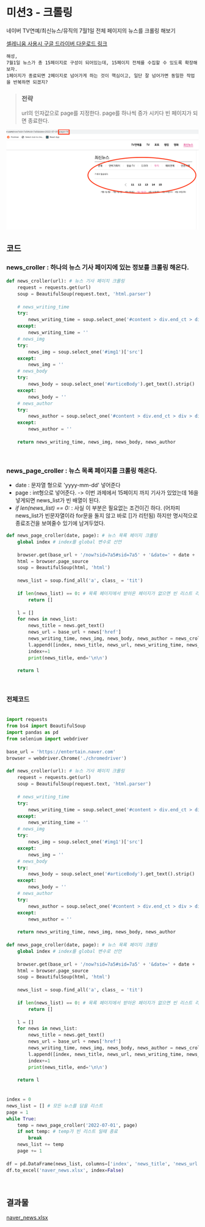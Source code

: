 # 미션3 - 크롤링

네이버 TV연예/최신뉴스/뮤직의 7월1일 전체 페이지의 뉴스를 크롤링 해보기  

[셀레니움 사용시 구글 드라이버 다운로드 링크](https://chromedriver.chromium.org/downloads)

    해성,
    7월1일 뉴스가 총 15페이지로 구성이 되어있는데, 15페이지 전체를 수집할 수 있도록 확장해보자.
    1페이지가 종료되면 2페이지로 넘어가게 하는 것이 핵심이고, 일단 잘 넘어가면 동일한 작업을 반복하면 되겠지?
    


> ### 전략
> url의 인자값으로 page를 지정한다. page를 하나씩 증가 시키다 빈 페이지가 되면 종료한다.

<img src="./etc/screenshot1.png">

<br>

## 코드

### news_croller : 하나의 뉴스 기사 페이지에 있는 정보를 크롤링 해온다.

``` python
def news_croller(url): # 뉴스 기사 페이지 크롤링
    request = requests.get(url)
    soup = BeautifulSoup(request.text, 'html.parser')

    # news_writing_time
    try:
        news_writing_time = soup.select_one('#content > div.end_ct > div > div.article_info > span:nth-child(1) > em').get_text()
    except:
        news_writing_time = ''
    # news_img
    try:
        news_img = soup.select_one('#img1')['src']
    except:
        news_img = ''
    # news_body
    try:
        news_body = soup.select_one('#articeBody').get_text().strip()
    except:
        news_body = ''
    # news_author
    try:
        news_author = soup.select_one('#content > div.end_ct > div > div.article_journalist > div > div > div > div > div > div.journalistcard_summary > div > div > div.journalistcard_summary_info > a > div.journalistcard_summary_name').get_text()
    except:
        news_author = ''

    return news_writing_time, news_img, news_body, news_author
```

<br>

### news_page_croller : 뉴스 목록 페이지를 크롤링 해온다.
- date : 문자열 형으로 'yyyy-mm-dd' 넣어준다
- page : int형으로 넣어준다. -> 이번 과제에서 15페이지 까지 기사가 있었는데 16을 넣게되면 news_list가 빈 배열이 된다.
- *if len(news_list) == 0:* : 사실 이 부분은 필요없는 조건이긴 하다. (어차피 news_list가 빈문자열이라 for문을 돌지 않고 바로 []가 리턴됨) 하지만 명시적으로 종료조건을 보여줄수 있기에 남겨두었다.
``` python
def news_page_croller(date, page): # 뉴스 목록 페이지 크롤링
    global index # index를 global 변수로 선언

    browser.get(base_url + '/now?sid=7a5#sid=7a5' + '&date=' + date + '&page=' + str(page))
    html = browser.page_source
    soup = BeautifulSoup(html, 'html')

    news_list = soup.find_all('a', class_ = 'tit')

    if len(news_list) == 0: # 목록 페이지에서 받아온 페이지가 없으면 빈 리스트 리턴
        return []

    l = []
    for news in news_list:
        news_title = news.get_text()
        news_url = base_url + news['href']
        news_writing_time, news_img, news_body, news_author = news_croller(base_url + news['href'])
        l.append([index, news_title, news_url, news_writing_time, news_img, news_body, news_author])
        index+=1
        print(news_title, end='\n\n')

    return l
```

<br>

### 전체코드

``` python

import requests
from bs4 import BeautifulSoup
import pandas as pd
from selenium import webdriver

base_url = 'https://entertain.naver.com'
browser = webdriver.Chrome('./chromedriver')

def news_croller(url): # 뉴스 기사 페이지 크롤링
    request = requests.get(url)
    soup = BeautifulSoup(request.text, 'html.parser')

    # news_writing_time
    try:
        news_writing_time = soup.select_one('#content > div.end_ct > div > div.article_info > span:nth-child(1) > em').get_text()
    except:
        news_writing_time = ''
    # news_img
    try:
        news_img = soup.select_one('#img1')['src']
    except:
        news_img = ''
    # news_body
    try:
        news_body = soup.select_one('#articeBody').get_text().strip()
    except:
        news_body = ''
    # news_author
    try:
        news_author = soup.select_one('#content > div.end_ct > div > div.article_journalist > div > div > div > div > div > div.journalistcard_summary > div > div > div.journalistcard_summary_info > a > div.journalistcard_summary_name').get_text()
    except:
        news_author = ''

    return news_writing_time, news_img, news_body, news_author

def news_page_croller(date, page): # 뉴스 목록 페이지 크롤링
    global index # index를 global 변수로 선언

    browser.get(base_url + '/now?sid=7a5#sid=7a5' + '&date=' + date + '&page=' + str(page))
    html = browser.page_source
    soup = BeautifulSoup(html, 'html')

    news_list = soup.find_all('a', class_ = 'tit')

    if len(news_list) == 0: # 목록 페이지에서 받아온 페이지가 없으면 빈 리스트 리턴
        return []

    l = []
    for news in news_list:
        news_title = news.get_text()
        news_url = base_url + news['href']
        news_writing_time, news_img, news_body, news_author = news_croller(base_url + news['href'])
        l.append([index, news_title, news_url, news_writing_time, news_img, news_body, news_author])
        index+=1
        print(news_title, end='\n\n')

    return l


index = 0
news_list = [] # 모든 뉴스를 담을 리스트
page = 1
while True:
    temp = news_page_croller('2022-07-01', page)
    if not temp: # temp가 빈 리스트 일때 종료
        break
    news_list += temp
    page += 1

df = pd.DataFrame(news_list, columns=['index', 'news_title', 'news_url', 'news_writing_time', 'news_img', 'news_body', 'news_author'])
df.to_excel('naver_news.xlsx', index=False)
```

<br>

## 결과물
[naver_news.xlsx](https://github.com/HaiSeong/data_analysis_study/raw/main/mission3/naver_news.xlsx)
